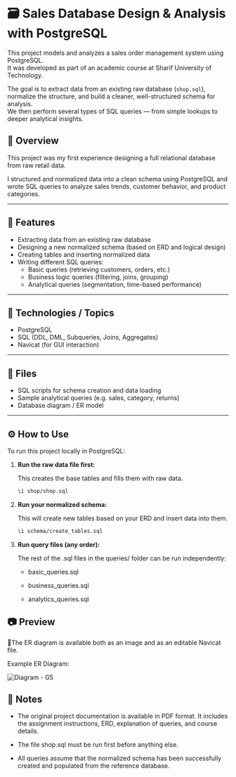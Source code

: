 # 🗃️ Sales Database Design & Analysis with PostgreSQL

This project models and analyzes a sales order management system using PostgreSQL.  
It was developed as part of an academic course at Sharif University of Technology.

The goal is to extract data from an existing raw database (`shop.sql`), normalize the structure, and build a cleaner, well-structured schema for analysis.  
We then perform several types of SQL queries — from simple lookups to deeper analytical insights.

## 🧠 Overview
This project was my first experience designing a full relational database from raw retail data. 

I structured and normalized data into a clean schema using PostgreSQL and wrote SQL queries to analyze sales trends, customer behavior, and product categories.

---

## 🔎 Features

- Extracting data from an existing raw database
- Designing a new normalized schema (based on ERD and logical design)
- Creating tables and inserting normalized data
- Writing different SQL queries:
  - Basic queries (retrieving customers, orders, etc.)
  - Business logic queries (filtering, joins, grouping)
  - Analytical queries (segmentation, time-based performance)

---

## 🔧 Technologies / Topics

- PostgreSQL
- SQL (DDL, DML, Subqueries, Joins, Aggregates)
- Navicat (for GUI interaction)

---

## 📂 Files
- SQL scripts for schema creation and data loading  
- Sample analytical queries (e.g. sales, category, returns)  
- Database diagram / ER model

---

## ⚙️ How to Use

To run this project locally in PostgreSQL:

1. **Run the raw data file first:**

   This creates the base tables and fills them with raw data.
   
   ```bash
   \i shop/shop.sql
   ```

2. **Run your normalized schema:**

   This will create new tables based on your ERD and insert data into them.
   
    ```bash
    \i schema/create_tables.sql
    ```

3. **Run query files (any order):**
   
   The rest of the .sql files in the queries/ folder can be run independently:

    - basic_queries.sql

    - business_queries.sql

    - analytics_queries.sql

## 📷 Preview
📄The ER diagram is available both as an image and as an editable Navicat file.

Example ER Diagram:

![Diagram - G5](https://github.com/user-attachments/assets/80568d86-0689-44af-8021-cc55ac7b0a78)


## 📎 Notes

- The original project documentation is available in PDF format. It includes the assignment instructions, ERD, explanation of queries, and course details.

- The file shop.sql must be run first before anything else.

- All queries assume that the normalized schema has been successfully created and populated from the reference database.
